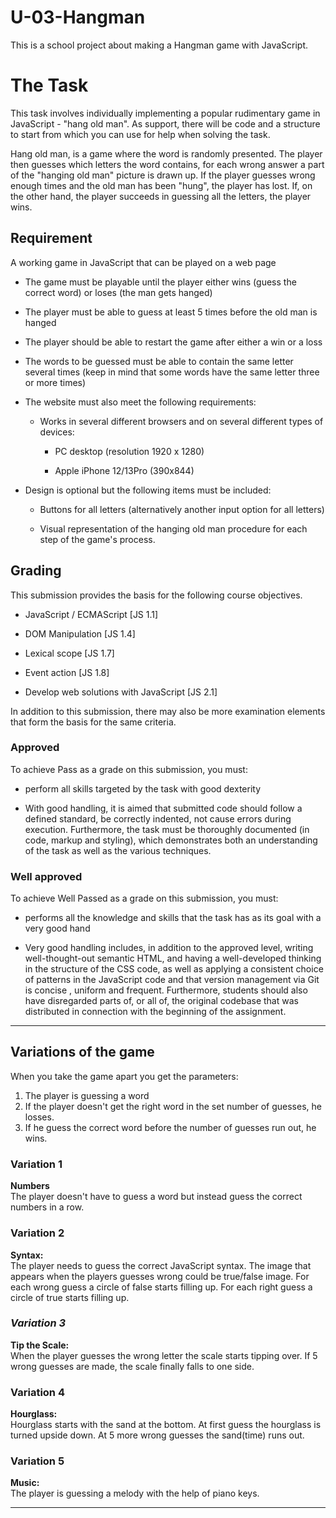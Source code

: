 # U-03-Hangman

This is a school project about making a Hangman game with JavaScript.

# The Task

This task involves individually implementing a popular rudimentary game in JavaScript - "hang old man". As support, there will be code and a structure to start from which you can use for help when solving the task.

Hang old man, is a game where the word is randomly presented. The player then guesses which letters the word contains, for each wrong answer a part of the "hanging old man" picture is drawn up. If the player guesses wrong enough times and the old man has been "hung", the player has lost. If, on the other hand, the player succeeds in guessing all the letters, the player wins.

## Requirement

A working game in JavaScript that can be played on a web page

- The game must be playable until the player either wins (guess the correct word) or loses (the man gets hanged)

- The player must be able to guess at least 5 times before the old man is hanged

- The player should be able to restart the game after either a win or a loss

- The words to be guessed must be able to contain the same letter several times (keep in mind that some words have the same letter three or more times)

- The website must also meet the following requirements:

  - Works in several different browsers and on several different types of devices:

    - PC desktop (resolution 1920 x 1280)

    - Apple iPhone 12/13Pro (390x844)

- Design is optional but the following items must be included:

  - Buttons for all letters (alternatively another input option for all letters)

  - Visual representation of the hanging old man procedure for each step of the game's process.

## Grading

This submission provides the basis for the following course objectives.

- JavaScript / ECMAScript [JS 1.1]

- DOM Manipulation [JS 1.4]

- Lexical scope [JS 1.7]

- Event action [JS 1.8]

- Develop web solutions with JavaScript [JS 2.1]

In addition to this submission, there may also be more examination elements that form the basis for the same criteria.

### Approved

To achieve Pass as a grade on this submission, you must:

- perform all skills targeted by the task with good dexterity

- With good handling, it is aimed that submitted code should follow a defined standard, be correctly indented, not cause errors during execution. Furthermore, the task must be thoroughly documented (in code, markup and styling), which demonstrates both an understanding of the task as well as the various techniques.

### Well approved

To achieve Well Passed as a grade on this submission, you must:

- performs all the knowledge and skills that the task has as its goal with a very good hand

- Very good handling includes, in addition to the approved level, writing well-thought-out semantic HTML, and having a well-developed thinking in the structure of the CSS code, as well as applying a consistent choice of patterns in the JavaScript code and that version management via Git is concise , uniform and frequent. Furthermore, students should also have disregarded parts of, or all of, the original codebase that was distributed in connection with the beginning of the assignment.

---

## Variations of the game

When you take the game apart you get the parameters:

1. The player is guessing a word
2. If the player doesn't get the right word in the set number of guesses, he losses.
3. If he guess the correct word before the number of guesses run out, he wins.

### Variation 1

**Numbers** <br>
The player doesn't have to guess a word but instead guess the correct numbers in a row.

### Variation 2

**Syntax:** <br>
The player needs to guess the correct JavaScript syntax. The image that appears when the players guesses wrong could be true/false image. For each wrong guess a circle of false starts filling up. For each right guess a circle of true starts filling up.

### **_Variation 3_**

**Tip the Scale:** <br>
When the player guesses the wrong letter the scale starts tipping over. If 5 wrong guesses are made, the scale finally falls to one side.

### Variation 4

**Hourglass:** <br>
Hourglass starts with the sand at the bottom. At first guess the hourglass is turned upside down. At 5 more wrong guesses the sand(time) runs out.

### Variation 5

**Music:** <br>
The player is guessing a melody with the help of piano keys.

---
